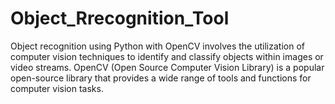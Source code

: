 # Object_Rrecognition_Tool

Object recognition using Python with OpenCV involves the utilization of computer vision techniques to identify and classify objects within images or video streams. OpenCV (Open Source Computer Vision Library) is a popular open-source library that provides a wide range of tools and functions for computer vision tasks.
